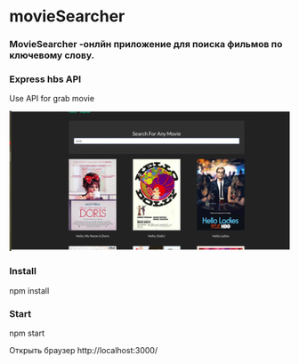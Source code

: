 # movieSearcher

### MovieSearcher  -онлйн приложение для поиска фильмов по ключевому слову.

###  Express hbs API 
Use API for grab movie 


![Gif](/public/Webp.net-gifmaker.gif)


### Install 
npm install

### Start
npm start

Открыть браузер    http://localhost:3000/

